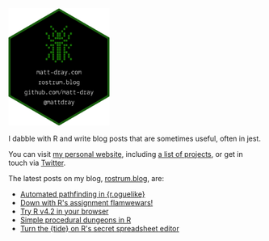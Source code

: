 <img src="https://raw.githubusercontent.com/matt-dray/stickers/master/output/business_hex.png" width=200>

I dabble with R and write blog posts that are sometimes useful, often in jest.

You can visit [my personal website](https://www.matt-dray.com/), including [a list of projects](https://matt-dray.github.io/projects/), or get in touch via [Twitter](https://twitter.com/mattdray).

The latest posts on my blog, [rostrum.blog](https://www.rostrum.blog/), are:

<!-- BLOG-POST-LIST:START -->
- [Automated pathfinding in {r.oguelike}](https://www.rostrum.blog/2022/06/10/basic-search/)
- [Down with R&#39;s assignment flamwewars!](https://www.rostrum.blog/2022/06/07/assign-down/)
- [Try R v4.2 in your browser](https://www.rostrum.blog/2022/06/01/try-r/)
- [Simple procedural dungeons in R](https://www.rostrum.blog/2022/05/01/dungeon/)
- [Turn the {tide} on R&#39;s secret spreadsheet editor](https://www.rostrum.blog/2022/04/27/tide/)
<!-- BLOG-POST-LIST:END -->
